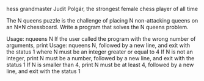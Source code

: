 hess grandmaster Judit Polgár, the strongest female chess player of all time


The N queens puzzle is the challenge of placing N non-attacking queens on an N×N chessboard. Write a program that solves the N queens problem.

Usage: nqueens N
If the user called the program with the wrong number of arguments, print Usage: nqueens N, followed by a new line, and exit with the status 1
where N must be an integer greater or equal to 4
If N is not an integer, print N must be a number, followed by a new line, and exit with the status 1
If N is smaller than 4, print N must be at least 4, followed by a new line, and exit with the status 1

